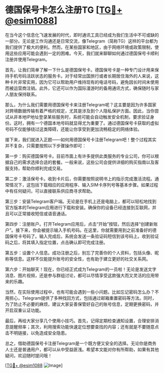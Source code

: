 # 德国保号卡怎么注册TG [[TG💪+ @esim1088](https://t.me/s/esim1088)]

在当今这个信息化飞速发展的时代，即时通讯工具已经成为我们生活中不可或缺的一部分。无论是工作沟通还是日常交流，像Telegram（简称TG）这样的平台都为我们提供了极大的便利。然而，在某些国家和地区，由于网络环境或政策限制，使用这些应用可能会遇到一定的困难。今天，我们就来聊聊如何通过德国保号卡顺利注册并使用Telegram。

首先，让我们简单了解一下什么是德国保号卡。德国保号卡是一种专门设计用来保持手机号码活跃状态的服务卡。对于经常出国旅行或者长期居住海外的人来说，这种卡片非常实用，因为它可以帮助用户维持现有的电话号码，避免因长时间未使用而被运营商注销。此外，它还可以作为国际漫游时的备用通讯方式，确保随时与家人朋友保持联系。

那么，为什么我们需要用德国保号卡来注册Telegram呢？这主要是因为许多国家对跨境数据传输有着严格的规定，尤其是涉及到个人隐私保护方面。因此，当你尝试从非本地IP地址登录某些服务时，系统可能会自动触发安全机制，要求验证身份。这时，拥有一个德国本地号码就显得尤为重要了。通过德国保号卡获取的虚拟号码不仅能够绕过这类障碍，还能让你享受到更加流畅稳定的网络体验。

接下来，我们就进入正题——如何用德国保号卡注册Telegram吧！整个过程其实并不复杂，只需要按照以下步骤操作即可：

第一步：购买德国保号卡。目前市面上有许多提供此类服务的专业公司，你可以根据自己的需求选择合适的套餐。一般来说，这些公司会提供详细的购买指南以及客服支持，帮助你顺利完成交易。

第二步：激活保号卡。收到卡片后，你需要按照说明书上的指示完成激活流程。通常情况下，这包括下载相应的应用程序、输入SIM卡序列号等基本步骤。如果过程中有任何疑问，可以直接联系供应商寻求帮助。

第三步：安装Telegram客户端。无论是在手机上还是电脑上，都可以轻松地找到官方版本的Telegram应用进行下载和安装。确保你的设备已经连接到互联网，并且可以正常接收短信或语音通话。

第四步：注册账户。打开Telegram应用后，点击“开始”按钮，然后选择“创建新账户”。接下来，你会被提示输入手机号码。在这里，你就需要用到之前准备好的德国保号卡号码了。输入完成后，系统会发送一条验证码短信到该号码上。收到验证码之后，将其填入指定位置，点击确认即可完成注册。

第五步：设置个人信息。成功注册之后，别忘了完善你的个人资料，包括头像、昵称等信息。这样不仅能提升账号的安全性，也有助于建立更好的社交关系网。

第六步：开始聊天！现在，你已经正式成为Telegram的一员啦！无论是发送文字消息、图片视频，还是参与群组讨论，都可以尽情享受这款强大而又灵活的应用带来的乐趣。

当然，在实际使用过程中，也有可能会遇到一些小问题。比如忘记密码怎么办？不用担心，Telegram提供了多种找回方式，包括通过邮箱重置密码等方法。同时，为了防止不必要的麻烦，建议大家妥善保管好自己的账号信息，定期更换密码，并开启双重认证功能。

最后，再给大家分享几个使用小技巧。首先，记得定期检查通知设置，合理安排消息提醒频率；其次，利用搜索功能快速定位想要查找的内容；还有就是不要随意点击不明链接，以免造成安全隐患。

总之，借助德国保号卡注册Telegram是一个既方便又安全的选择。无论你是商务人士还是普通用户，都可以从中受益匪浅。希望本文能对你有所帮助，如果有其他疑问，欢迎随时提问哦！

[[TG💪+ @esim1088](https://t.me/s/esim1088) ![Image](https://i.postimg.cc/4NQfJmqS/Snipaste-2025-05-13-00-14-12.png)]